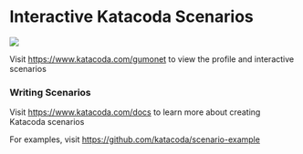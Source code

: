# Interactive Katacoda Scenarios

[![](http://shields.katacoda.com/katacoda/gumonet/count.svg)](https://www.katacoda.com/gumonet "Get your profile on Katacoda.com")

Visit https://www.katacoda.com/gumonet to view the profile and interactive scenarios

### Writing Scenarios
Visit https://www.katacoda.com/docs to learn more about creating Katacoda scenarios

For examples, visit https://github.com/katacoda/scenario-example
